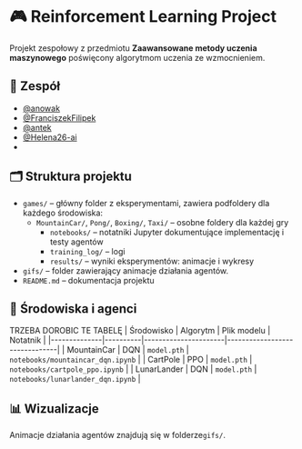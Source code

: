 # 🎮 Reinforcement Learning Project

Projekt zespołowy z przedmiotu **Zaawansowane metody uczenia maszynowego** poświęcony algorytmom uczenia ze wzmocnieniem.

## 👥 Zespół

- [@anowak](https://github.com/anowak)
- [@FranciszekFilipek](https://github.com/FranciszekFilipek)
- [@antek]()
- [@Helena26-ai](https://github.com/Helena26-ai)
- 
## 🗂 Struktura projektu

- `games/` – główny folder z eksperymentami, zawiera podfoldery dla każdego środowiska:
  - `MountainCar/`, `Pong/`, `Boxing/`, `Taxi/` – osobne foldery dla każdej gry
    - `notebooks/` – notatniki Jupyter dokumentujące implementację i testy agentów
    - `training_log/` – logi
    - `results/` – wyniki eksperymentów: animacje i wykresy
- `gifs/` – folder zawierający animacje działania agentów.
- `README.md` – dokumentacja projektu

## 🧪 Środowiska i agenci
TRZEBA DOROBIC TE TABELĘ
| Środowisko   | Algorytm | Plik modelu         | Notatnik                      |
|--------------|----------|----------------------|-------------------------------|
| MountainCar  | DQN      | `model.pth`          | `notebooks/mountaincar_dqn.ipynb` |
| CartPole     | PPO      | `model.pth`          | `notebooks/cartpole_ppo.ipynb`    |
| LunarLander  | DQN      | `model.pth`          | `notebooks/lunarlander_dqn.ipynb` |

## 📊 Wizualizacje

Animacje działania agentów znajdują się w folderze`gifs/`.
